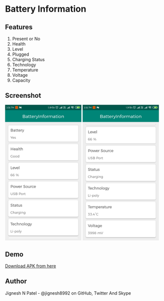 # Battery Information

## Features
  1. Present or No
  2. Health
  3. Level
  4. Plugged
  5. Charging Status
  6. Technology
  7. Temperature
  8. Voltage
  9. Capacity
    
## Screenshot
<img src="https://github.com/jignesh8992/Battery-Information/blob/master/app/src/main/assets/screenshot/Screenshot_1.png" width="250"/> <img src="https://github.com/jignesh8992/Battery-Information/blob/master/app/src/main/assets/screenshot/Screenshot_2.png" width="250"/>
 
## Demo
[Download APK from here](https://github.com/jignesh8992/Battery-Information/blob/master/app/src/main/assets/apk/BatteryInformation.apk)
 
## Author
  Jignesh N Patel - @jignesh8992 on GitHub, Twitter And Skype
